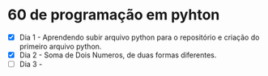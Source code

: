 # 60 de programação em pyhton

- [x] Dia 1 - Aprendendo subir arquivo python para o repositório e criação do primeiro arquivo python.
- [x] Dia 2 - Soma de Dois Numeros, de duas formas diferentes.
- [ ] Dia 3 -